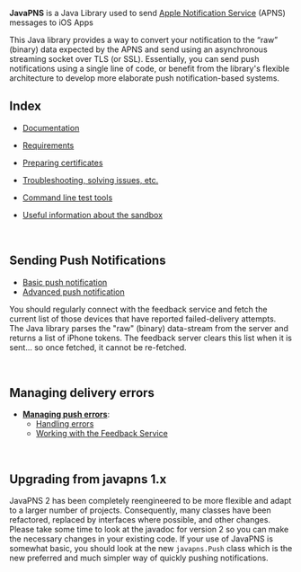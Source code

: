 **JavaPNS** is a Java Library used to send [Apple Notification Service](http://developer.apple.com/iphone/library/documentation/NetworkingInternet/Conceptual/RemoteNotificationsPG/CommunicatingWIthAPS/CommunicatingWIthAPS.html) (APNS) messages to iOS Apps

This Java library provides a way to convert your notification to the “raw” (binary) data expected by the APNS and send using an asynchronous streaming socket over TLS (or SSL).  Essentially, you can send push notifications using a single line of code, or benefit from the library's flexible architecture to develop more elaborate push notification-based systems.

## Index ##
  * [Documentation](Documentation.md)
  * [Requirements](GeneralRequirements.md)
  * [Preparing certificates](PreparingCertificates.md)

  * [Troubleshooting, solving issues, etc.](Troubleshooting.md)
  * [Command line test tools](CommandLineTools.md)
  * [Useful information about the sandbox](Sandbox.md)


<br />

## Sending Push Notifications ##
  * [Basic push notification](PushNotificationBasic.md)
  * [Advanced push notification](PushNotificationAdvanced.md)

You should regularly connect with the feedback service and fetch the current list of those devices that have reported failed-delivery attempts. The Java library parses the "raw" (binary) data-stream from the server and returns a list of iPhone tokens. The feedback server clears this list when it is sent... so once fetched, it cannot be re-fetched.

<br />

## Managing delivery errors ##
  * **[Managing push errors](ManagingPushErrors.md)**:
    * [Handling errors](ManagingPushErrors#Handling_errors_(exceptions_and_response_packets).md)
    * [Working with the Feedback Service](FeedbackService.md)

<br />

## Upgrading from javapns 1.x ##
JavaPNS 2 has been completely reengineered to be more flexible and adapt to a larger number of projects.  Consequently, many classes have been refactored, replaced by interfaces where possible, and other changes.  Please take some time to look at the javadoc for version 2 so you can make the necessary changes in your existing code.  If your use of JavaPNS is somewhat basic, you should look at the new `javapns.Push` class which is the new preferred and much simpler way of quickly pushing notifications.